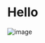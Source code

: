 # Hello

![image](https://images.unsplash.com/photo-1531403009284-440f080d1e12?fit=crop&w=800&h=300&q=80)
